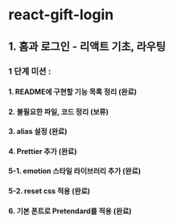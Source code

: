 # react-gift-login

## 1. 홈과 로그인 - 리액트 기초, 라우팅

### 1 단계 미션 :

#### 1. README에 구현할 기능 목록 정리      (완료)
#### 2. 불필요한 파일, 코드 정리            (보류)
#### 3. alias 설정                         (완료)
#### 4. Prettier 추가                      (완료)
#### 5-1. emotion 스타일 라이브러리 추가    (완료)
#### 5-2. reset css 적용                   (완료)
#### 6. 기본 폰트로 Pretendard를 적용       (완료)